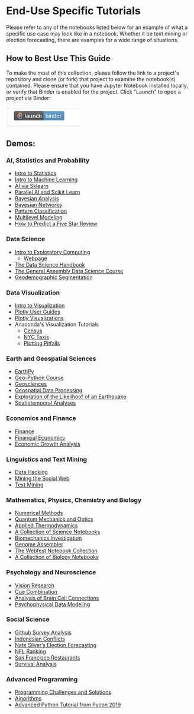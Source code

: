 # End-Use Specific Tutorials

Please refer to any of the notebooks listed below for an example of what a specific use case may look like in a notebook. Whether it be text mining or election forecasting, there are examples for a wide range of situations.

## How to Best Use This Guide

To make the most of this collection, please follow the link to a project's repository and clone (or fork) that project to examine the notebook(s) contained. Please ensure that you have Jupyter Notebook installed locally, or verify that Binder is enabled for the project. Click "Launch" to open a project via Binder:

![Binder Button](binder_button.png)

## Demos:

### AI, Statistics and Probability
<ul>
    <li>
        <a href="https://github.com/ipython-books/cookbook-2nd-code/tree/master/chapter07_stats">Intro to Statistics</a>
    </li>
    <li>
        <a href="https://github.com/ipython-books/cookbook-2nd-code/tree/master/chapter08_ml">Intro to Machine Learning</a>
    </li>
    <li>
        <a href="https://github.com/amueller/sklearn_tutorial.git">AI via Sklearn</a>
    </li>
    <li>
        <a href="https://github.com/ogrisel/parallel_ml_tutorial">Parallel AI and Scikit Learn</a>
    </li>
    <li>
        <a href="https://github.com/twiecki/pymc3_talk.git">Bayesian Analysis</a>
    </li>
    <li>
        <a href="https://github.com/kuitang/hackny-bayesnet.git">Bayesian Networks</a>
    </li>
    <li>
        <a href="https://github.com/rasbt/pattern_classification">Pattern Classification</a>
    </li>
    <li>
        <a href="https://github.com/fonnesbeck/multilevel_modeling.git">Multilevel Modeling</a>
    </li>
    <li>
        <a href="https://github.com/xun-tang/pyladies_jupyter_demo.git">How to Predict a Five Star Review</a>
    </li>
</ul>

### Data Science
<ul>
    <li>
        <a href="https://github.com/mbakker7/exploratory_computing_with_python">Intro to Exploratory Computing</a>
        <ul><li>
            <a href="http://mbakker7.github.io/exploratory_computing_with_python/">Webpage</a>
        </li></ul>
    </li>
    <li>
        <a href="https://jakevdp.github.io/PythonDataScienceHandbook/">The Data Science Handbook</a>
    </li>
    <li>
        <a href="https://github.com/justmarkham/DAT4.git">The General Assembly Data Science Course</a>
    </li>
    <li>
        <a href="https://github.com/FilipaCSR/DataScience.git">Geodemographic Segmentation</a>
    </li>
</ul>

### Data Visualization
<ul>
    <li>
        <a href="https://github.com/ipython-books/cookbook-2nd-code/tree/master/chapter06_viz">Intro to Visualization</a>
    </li>
    <li>
        <a href="https://github.com/plotly/python-user-guide.git">Plotly User Guides</a>
    </li>
    <li>
        <a href="https://github.com/plotly/IPython-plotly">Plotly Visualizations</a>
    </li>
    <li>Anaconda's Visualization Tutorials
        <ul>
            <li><a href="https://anaconda.org/jbednar/census/notebook">Census</a></li>
            <li><a href="https://anaconda.org/jbednar/nyc_taxi/notebook">NYC Taxis</a></li>
            <li><a href="https://anaconda.org/jbednar/plotting_pitfalls/notebook">Plotting Pitfalls</a></li>
        </ul>
    </li>
</ul>

### Earth and Geospatial Sciences
<ul>
    <li>
        <a href="http://earthpy.org/">EarthPy</a>
    </li>
    <li>
        <a href="https://github.com/geo-python/2018.git">Geo-Python Course</a>
    </li>
    <li>
        <a href="https://github.com/koldunovn/python_for_geosciences.git">Geosciences</a>
    </li>
    <li>
        <a href="https://github.com/machinalis/satimg.git">Geospatial Data Processing</a>
    </li>
    <li>
        <a href="https://github.com/cossatot/lanf_earthquake_likelihood">Exploration of the Likelihoof of an Earthquake</a>
    </li>
    <li>
        <a href="https://github.com/invisibleroads/analytical-tutorials.git">Spatiotemporal Analyses</a>
    </li>
</ul>

### Economics and Finance
<ul>
    <li>
        <a href="https://github.com/MatsGustavsson/finance-jupyter.git">Finance</a>
    </li>
    <li>
        <a href="https://github.com/rsvp/fecon235.git">Financial Economics</a>
    </li>
    <li>
        <a href="https://github.com/vincentarelbundock/Reinhart-Rogoff.git">Economic Growth Analysis</a>
    </li>
</ul>

### Linguistics and Text Mining
<ul>
    <li>
        <a href="https://github.com/SuperCowPowers/data_hacking">Data Hacking</a>
    </li>
    <li>
        <a href="https://github.com/mikhailklassen/Mining-the-Social-Web-3rd-Edition">Mining the Social Web</a>
    </li>
    <li>
        <a href="https://github.com/nealcaren/workshop_2014">Text Mining</a>
    </li>
</ul>

### Mathematics, Physics, Chemistry and Biology
<ul>
    <li>
        <a href="https://github.com/numerical-mooc/numerical-mooc.git">Numerical Methods</a>
    </li>
    <li>
        <a href="https://github.com/jrjohansson/qutip-lectures.git">Quantum Mechanics and Optics</a>
    </li>
    <li>
        <a href="https://github.com/iurisegtovich/PyTherm-applied-thermodynamics.git">Applied Thermodynamics</a>
    </li>
    <li>
        <a href="https://github.com/Carreau/posts.git">A Collection of Science Notebooks</a>
    </li>
    <li>
        <a href="https://github.com/demotu/BMC">Biomechanics Investigation</a>
    </li>
    <li>
        <a href="https://github.com/cschin/Write_A_Genome_Assembler_With_IPython.git ">Genome Assembler</a>
    </li>
    <li>
        <a href="https://github.com/mazurov/webfest2013.git">The Webfest Notebook Collection</a>
    </li>
    <li>
        <a href="https://github.com/waltherg/notebooks.git">A Collection of Biology Notebooks</a>
    </li>
</ul>

### Psychology and Neuroscience
<ul>
    <li>
        <a href="https://github.com/gestaltrevision/python_for_visres">Vision Research</a>
    </li>
    <li>
        <a href="https://github.com/wtadler/cue-combination-with-neurons">Cue Combination</a>
    </li>
    <li>
        <a href="https://github.com/jonasnick/ReceptiveFields">Analysis of Brain Cell Connections</a>
    </li>
    <li>
        <a href="https://github.com/arokem/teach_optimization">Psychophysical Data Modeling</a>
    </li>
</ul>

### Social Science
<ul>
    <li>
        <a href="https://github.com/kinges17/Github_Survey_Analysis">Github Survey Analysis</a>
    </li>
    <li>
        <a href="https://github.com/herrfz/gdelt.git">Indonesian Conflicts</a>
    </li>
    <li>
        <a href="https://github.com/jseabold/538model.git">Nate Silver’s Election Forecasting</a>
    </li>
    <li>
        <a href="https://github.com/seanjtaylor/NFLRanking.git">NFL Ranking</a>
    </li>
    <li>
        <a href="https://github.com/hopelessoptimism/happy-healthy-hungry">San Francisco Restaurants</a>
    </li>
    <li>
        <a href="https://github.com/CamDavidsonPilon/lifelines.git">Survival Analysis</a>
    </li>
</ul>

### Advanced Programming

<ul>
    <li>
        <a href="https://github.com/gudnm/codekatas">Programming Challenges and Solutions</a>
    </li>
    <li>
        <a href="https://github.com/rasbt/algorithms_in_ipython_notebooks">Algorithms</a>
    </li>
    <li>
        <a href="https://github.com/PyCon/pycon">Advanced Python Tutorial from Pycon 2019</a>
    </li>
</ul>
